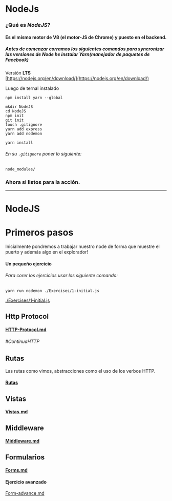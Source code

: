 # NodeJs

### ¿Qué es **_NodeJS_**?

#### Es el mismo motor de V8 (el motor-JS de Chrome) y puesto en el backend.

##### Antes de comenzar corramos los siguientes comandos para syncronizar las versiones de Node he instalar Yarn(manejador de paquetes de Facebook)

Versión **LTS**  
[https://nodejs.org/en/download/](https://nodejs.org/en/download/)

Luego de ternal instalado

```
npm install yarn --global

mkdir NodeJS
cd NodeJS
npm init
git init
touch .gitignore
yarn add express
yarn add nodemon

yarn install
```

###### En su `.gitignore` poner lo siguiente:

```
node_modules/
```

### Ahora si listos para la acción.

---

# NodeJS

# Primeros pasos

Inicialmente pondremos a trabajar nuestro node de forma que muestre el puerto y además algo en el explorador!

#### Un pequeño ejercicio

###### Para corer los ejercicios usar los siguiente comando:

`yarn run nodemon ./Exercises/1-initial.js`

[./Exercises/1-initial.js](./Exercises/1-initial.js)

## Http Protocol

#### [HTTP-Protocol.md](./HTTP-Protocol/http.md)

###### #ContinuaHTTP

## Rutas

Las rutas como vimos, abstracciones como el uso de los verbos HTTP.

#### [Rutas](./Rutas/routes.js)

## Vistas

#### [Vistas.md](./Vistas/vistas.md)

## Middleware

#### [Middleware.md](./Middleware/middleware.md)

## Formularios

#### [Forms.md](./Forms/forms.md)

#### Ejercicio avanzado

[Form-advance.md](./Form-advance.md)

